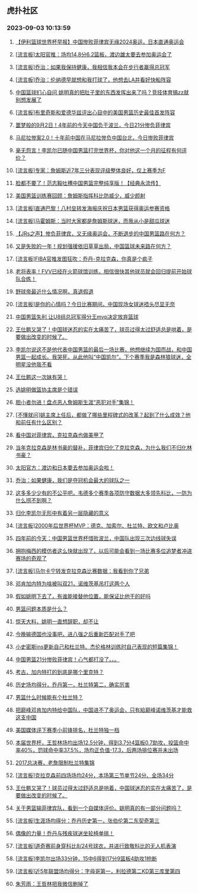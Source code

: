 ## 虎扑社区 
### 2023-09-03 10:13:59

1. [【伊利篮球世界杯早报】中国惨败菲律宾无缘2024奥运，日本直通奥运会](https://bbs.hupu.com/61962718.html)

2. [[流言板]太阳官推：场均14.8分6.2篮板，渡边雄太要去参加奥运会了](https://bbs.hupu.com/61965841.html)

3. [[流言板]乔治：如果我保持健康，我相信我本会在步行者赢得总冠军](https://bbs.hupu.com/61966626.html)

4. [[流言板]乔治：伦纳德早就想和我打球了，他想去LA并看好快船阵容](https://bbs.hupu.com/61966382.html)

5. [中国篮球扪心自问 姚明真的把肚子里的东西发挥出来了吗？竞技体育搞zz就别想发展了](https://bbs.hupu.com/61964004.html)

6. [[流言板]布里奇斯和爱德华兹评出心目中的美国男篮历史最佳首发阵容](https://bbs.hupu.com/61963866.html)

7. [噩梦般的9月2日！4年前的今天中国负于波兰，今日21分惨负菲律宾](https://bbs.hupu.com/61958683.html)

8. [马尼拉惨案2.0！十年前中国在马尼拉惨负中国台北，今日惨败菲律宾](https://bbs.hupu.com/61958009.html)

9. [毫无怨言！李凯尔已随中国男篮打完世界杯，你对他这一个月的征程有何评价？](https://bbs.hupu.com/61961345.html)

10. [[流言板]专家：詹姆斯近7年三分表现评级整体良好，仅上赛季为F](https://bbs.hupu.com/61963759.html)

11. [脸都不要了！范志毅吐槽中国男篮完整纯享版！【经典永流传】](https://bbs.hupu.com/61959720.html)

12. [美国男篮训练赛回顾：詹姆斯指挥科比防威少，威少颜射](https://bbs.hupu.com/61966570.html)

13. [[流言板]直通巴黎！八村垒转发海报庆祝日本男篮获得奥运参赛资格](https://bbs.hupu.com/61959479.html)

14. [[流言板]马霍姆斯：当时大家都是詹姆斯球迷，而我从小是甜瓜球迷](https://bbs.hupu.com/61966996.html)

15. [【JRs之声】惨负菲律宾，又无缘奥运会，不断退步的中国男篮路在何方？](https://bbs.hupu.com/61963320.html)

16. [又是失败的一年！规划强援依旧草草出局，中国篮球未来路在何方？](https://bbs.hupu.com/61961283.html)

17. [[流言板]FIBA官推发图狂吹：乔丹-克拉克森，你真是个疯子](https://bbs.hupu.com/61958223.html)

18. [老将表率！FVV已经在火箭球馆训练，相信很快其他球员就会回归提前开始球队合练！](https://bbs.hupu.com/61965873.html)

19. [野球帝最近什么情况啊，真退假退](https://bbs.hupu.com/61965988.html)

20. [[流言板]是你的心情吗？今日比赛期间，中国现场女球迷捂头尽显无奈](https://bbs.hupu.com/61960647.html)

21. [中国男篮失利 让U8组总冠军得分王mvp决定放弃篮球](https://bbs.hupu.com/61966192.html)

22. [王仕鹏又哭了！中国球迷忍的实在太痛苦了，球员过得太过舒适总是哄着，是要做出改变的时候了。](https://bbs.hupu.com/61962003.html)

23. [李凯尔说这不是他代表中国男篮的最后一场比赛，他想继续为国而战，和中国男篮一起成长。我哭死，从此他叫“中国凯尔”。下个赛季我是森林狼球迷，全明星没他我不看](https://bbs.hupu.com/61963374.html)

24. [王仕鹏这一次妹有哭！](https://bbs.hupu.com/61965992.html)

25. [选姚明做篮协主席是个错误](https://bbs.hupu.com/61966155.html)

26. [胆小者勿进！盘点恶人詹姆斯生涯“恶犯对手”集锦！](https://bbs.hupu.com/61966299.html)

27. [[不懂就问]姚主席上任后，都做了哪些里程碑式的改革？起到了什么成效？他和前任有什么区别？](https://bbs.hupu.com/61966648.html)

28. [看中国对菲律宾，克拉克森也做美甲了](https://bbs.hupu.com/61966190.html)

29. [当年克拉克森是林书豪的替补，菲律宾归化了克拉克森，为什么我们不归化林书豪？](https://bbs.hupu.com/61966964.html)

30. [太阳官方：渡边和日本要去参加奥运会啦！](https://bbs.hupu.com/61966378.html)

31. [乔治：如果健康，我们是夺冠机会最大的球队之一](https://bbs.hupu.com/61967296.html)

32. [这多多少少有的不公平吧，韦德多个赛季各项防守数据大多领先科比，一防为什么捞不到啊？](https://bbs.hupu.com/61967163.html)

33. [归化李凯尔无形中有着另一层隐藏的意义](https://bbs.hupu.com/61966736.html)

34. [[流言板]2000年后世界杯MVP：德克、加索尔、杜兰特、欧文和卢比奥](https://bbs.hupu.com/61963688.html)

35. [四年前的今天：中国男篮世界杯惜败波兰，中国队出现三次边线球失误](https://bbs.hupu.com/61951373.html)

36. [拥抱梅西的模仿者这么快就出现了，以后可能会看到一场比赛多位追梦者冲进赛场的奇观了](https://bbs.hupu.com/61966419.html)

37. [[流言板]马尔卡宁转发克拉克森比赛数据：我看到你了兄弟](https://bbs.hupu.com/61963397.html)

38. [邓肯加内特为啥被叫双21，诺维茨基吊打这两个人](https://bbs.hupu.com/61966573.html)

39. [假如姚明下去了，有谁能接替他位置，能保证比他干的好吗](https://bbs.hupu.com/61966301.html)

40. [男篮问题本质是什么？](https://bbs.hupu.com/61966489.html)

41. [惊天大料，姚明一直想辞职，却不让](https://bbs.hupu.com/61966177.html)

42. [今晚输德国也没事吧，进八强之后重新匹配对手了吧](https://bbs.hupu.com/61966169.html)

43. [小史密斯ins更新自己和杜兰特、杰伦格林训练时自己表现的短篇集锦！](https://bbs.hupu.com/61966525.html)

44. [中国男篮21分惨败菲律宾！心气都打没了。。。](https://bbs.hupu.com/61965882.html)

45. [考古，加内特打的到底是哪个里克特？](https://bbs.hupu.com/61966044.html)

46. [历史场均得分，乔丹第一，杜兰特第二，确实厉害](https://bbs.hupu.com/61965789.html)

47. [男篮什么时候能有个杜兰特？](https://bbs.hupu.com/61966136.html)

48. [把巅峰邓肯加内特给中国队，中国进不了奥运会，只有給巅峰诺维茨基才能救这支中国](https://bbs.hupu.com/61966040.html)

49. [美国媒体评下赛季小前锋排名，杜兰特独一档](https://bbs.hupu.com/61965842.html)

50. [本届世界杯，王哲林场均出场12.5分钟，得到3.7分4篮板0.7助攻，投篮命中率40%，罚球命中率37.5%，场均正负值-17.3，后两场排位赛并未出场](https://bbs.hupu.com/61965972.html)

51. [2017总决赛，老詹限制杜兰特集锦](https://bbs.hupu.com/61965478.html)

52. [[流言板]克拉克森前四场场均24分，本场第三节单节24分、全场34分](https://bbs.hupu.com/61958516.html)

53. [王仕鹏又哭了！球员过得太过舒适总是哄着，中国球迷忍的实在太痛苦了，是要做出改变的时候了。](https://bbs.hupu.com/61961982.html)

54. [关于男篮输菲律宾队，看到一个自媒体评价。姚明真的有一部分问题吗？](https://bbs.hupu.com/61960403.html)

55. [[流言板]生涯场均得分：乔丹历史第一，张伯伦第二东契奇第三](https://bbs.hupu.com/61952517.html)

56. [偶像的力量！乔丹与残疾球迷坐轮椅单挑！](https://bbs.hupu.com/61965724.html)

57. [[流言板]道奇赛前身穿科比8/24号球衣，并进行致敬科比的无人机表演](https://bbs.hupu.com/61953132.html)

58. [[流言板]李凯尔出场33分钟，15中6得到17分9篮板4助攻1抢断](https://bbs.hupu.com/61957790.html)

59. [[流言板]近5年联盟场均得分：字母哥第一，利拉德第二KD第三库里第四](https://bbs.hupu.com/61952420.html)

60. [朱芳雨：王哲林把我微信删掉了](https://bbs.hupu.com/61965751.html)


